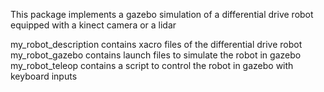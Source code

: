 This package implements a gazebo simulation of a differential drive robot equipped with a kinect camera or a lidar

my_robot_description contains xacro files of the differential drive robot
my_robot_gazebo contains launch files to simulate the robot in gazebo
my_robot_teleop contains a script to control the robot in gazebo with keyboard inputs
